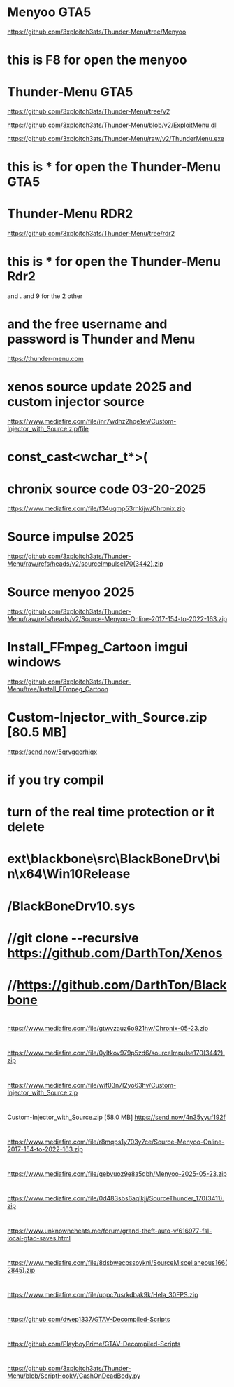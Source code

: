 # Menyoo GTA5
https://github.com/3xploitch3ats/Thunder-Menu/tree/Menyoo
# this is F8 for open the menyoo

# Thunder-Menu GTA5
https://github.com/3xploitch3ats/Thunder-Menu/tree/v2

https://github.com/3xploitch3ats/Thunder-Menu/blob/v2/ExploitMenu.dll

https://github.com/3xploitch3ats/Thunder-Menu/raw/v2/ThunderMenu.exe
# this is * for open the Thunder-Menu GTA5

# Thunder-Menu RDR2
https://github.com/3xploitch3ats/Thunder-Menu/tree/rdr2
# this is * for open the Thunder-Menu Rdr2 
and . and 9 for the 2 other 
 
# and the free username and password is Thunder and Menu

https://thunder-menu.com

# xenos source update 2025 and custom injector source
https://www.mediafire.com/file/inr7wdhz2hqe1ev/Custom-Injector_with_Source.zip/file
# const_cast<wchar_t*>(

# chronix source code 03-20-2025
https://www.mediafire.com/file/f34uqmp53rhkijw/Chronix.zip

# Source impulse 2025
https://github.com/3xploitch3ats/Thunder-Menu/raw/refs/heads/v2/sourceImpulse170(3442).zip
# Source menyoo 2025
https://github.com/3xploitch3ats/Thunder-Menu/raw/refs/heads/v2/Source-Menyoo-Online-2017-154-to-2022-163.zip

# Install_FFmpeg_Cartoon imgui windows
https://github.com/3xploitch3ats/Thunder-Menu/tree/Install_FFmpeg_Cartoon

# Custom-Injector_with_Source.zip [80.5 MB]
https://send.now/5qrvgqerhiqx

# if you try compil
# turn of the real time protection or it delete 
# ext\blackbone\src\BlackBoneDrv\bin\x64\Win10Release
# /BlackBoneDrv10.sys

# //git clone --recursive https://github.com/DarthTon/Xenos
# //https://github.com/DarthTon/Blackbone

# 
https://www.mediafire.com/file/gtwvzauz6o921hw/Chronix-05-23.zip
# 
https://www.mediafire.com/file/0yltkov979p5zd6/sourceImpulse170(3442).zip
# 
https://www.mediafire.com/file/wif03n7l2yo63hv/Custom-Injector_with_Source.zip
#
Custom-Injector_with_Source.zip [58.0 MB]
https://send.now/4n35yyuf192f
# 
https://www.mediafire.com/file/r8mqps1y703y7ce/Source-Menyoo-Online-2017-154-to-2022-163.zip
# 
https://www.mediafire.com/file/gebvuoz9e8a5qbh/Menyoo-2025-05-23.zip
# 
https://www.mediafire.com/file/0d483sbs6aqlkjj/SourceThunder_170(3411).zip
# 
https://www.unknowncheats.me/forum/grand-theft-auto-v/616977-fsl-local-gtao-saves.html
# 
https://www.mediafire.com/file/8dsbwecpssoykni/SourceMiscellaneous166(2845).zip
#
https://www.mediafire.com/file/uopc7usrkdbak9k/Hela_30FPS.zip
#
https://github.com/dwep1337/GTAV-Decompiled-Scripts
#
https://github.com/PlayboyPrime/GTAV-Decompiled-Scripts
#
https://github.com/3xploitch3ats/Thunder-Menu/blob/ScriptHookV/CashOnDeadBody.py
#
